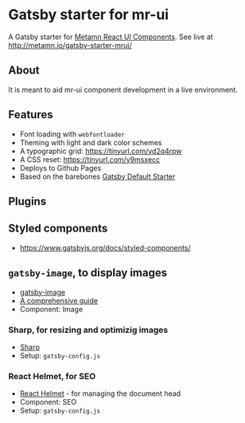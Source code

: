 # Gatsby starter for mr-ui

A Gatsby starter for [Metamn React UI Components](https://github.com/metamn/mr-ui).
See live at http://metamn.io/gatsby-starter-mrui/

## About

It is meant to aid mr-ui component development in a live environment.

## Features

- Font loading with `webfontloader`
- Theming with light and dark color schemes
- A typographic grid: https://tinyurl.com/yd2q4rpw
- A CSS reset: https://tinyurl.com/y9msxecc
- Deploys to Github Pages
- Based on the barebones [Gatsby Default Starter](https://www.gatsbyjs.org/docs/quick-start)

## Plugins

## Styled components

- https://www.gatsbyjs.org/docs/styled-components/

## `gatsby-image`, to display images

- [gatsby-image](https://www.gatsbyjs.org/docs/working-with-images/#optimizing-images-with-gatsby-image)
- [A comprehensive guide](https://www.orangejellyfish.com/blog/a-comprehensive-guide-to-images-in-gatsby/)
- Component: Image


### Sharp, for resizing and optimizig images

- [Sharp](https://www.gatsbyjs.org/docs/working-with-images/#query-images-with-graphql)
- Setup: `gatsby-config.js`


### React Helmet, for SEO

- [React Helmet](https://www.gatsbyjs.org/docs/add-page-metadata/) - for managing the document head
- Component: SEO
- Setup: `gatsby-config.js`
